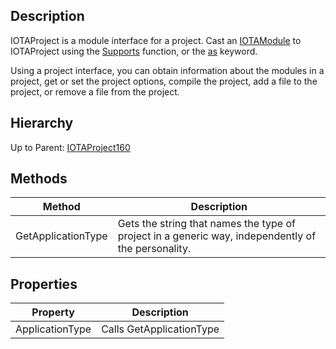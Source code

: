 ## Description
IOTAProject is a module interface for a project. Cast an [IOTAModule](IOTAModule) to IOTAProject using the [Supports](http://docwiki.embarcadero.com/Libraries/en/System.SysUtils.Supports) function, or the [as](http://docwiki.embarcadero.com/RADStudio/en/Class_References#The_as_Operator) keyword.

Using a project interface, you can obtain information about the modules in a project, get or set the project options, compile the project, add a file to the project, or remove a file from the project.

## Hierarchy
Up to Parent: [IOTAProject160](IOTAProject160)

## Methods
| Method | Description |
| ------------- | ------------- |
| GetApplicationType| Gets the string that names the type of project in a generic way, independently of the personality. |

## Properties
| Property | Description |
| ------------- | ------------- |
| ApplicationType | Calls GetApplicationType |
